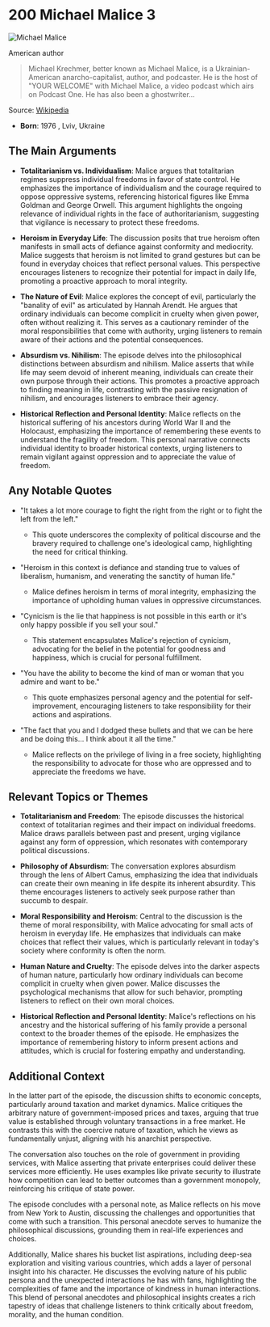 # 200 Michael Malice 3


![Michael Malice](https://encrypted-tbn0.gstatic.com/images?q=tbn:ANd9GcTm_GZS11mkiMOvcjkO6bRyKPYwyBBiVWPfd8w2Mog&s=0)

American author

> Michael Krechmer, better known as Michael Malice, is a Ukrainian-American anarcho-capitalist, author, and podcaster. He is the host of "YOUR WELCOME" with Michael Malice, a video podcast which airs on Podcast One. He has also been a ghostwriter...

Source: [Wikipedia](https://en.wikipedia.org/wiki/Michael_Malice)

- **Born**: 1976 , Lviv, Ukraine


## The Main Arguments

- **Totalitarianism vs. Individualism**: Malice argues that totalitarian regimes suppress individual freedoms in favor of state control. He emphasizes the importance of individualism and the courage required to oppose oppressive systems, referencing historical figures like Emma Goldman and George Orwell. This argument highlights the ongoing relevance of individual rights in the face of authoritarianism, suggesting that vigilance is necessary to protect these freedoms.

- **Heroism in Everyday Life**: The discussion posits that true heroism often manifests in small acts of defiance against conformity and mediocrity. Malice suggests that heroism is not limited to grand gestures but can be found in everyday choices that reflect personal values. This perspective encourages listeners to recognize their potential for impact in daily life, promoting a proactive approach to moral integrity.

- **The Nature of Evil**: Malice explores the concept of evil, particularly the "banality of evil" as articulated by Hannah Arendt. He argues that ordinary individuals can become complicit in cruelty when given power, often without realizing it. This serves as a cautionary reminder of the moral responsibilities that come with authority, urging listeners to remain aware of their actions and the potential consequences.

- **Absurdism vs. Nihilism**: The episode delves into the philosophical distinctions between absurdism and nihilism. Malice asserts that while life may seem devoid of inherent meaning, individuals can create their own purpose through their actions. This promotes a proactive approach to finding meaning in life, contrasting with the passive resignation of nihilism, and encourages listeners to embrace their agency.

- **Historical Reflection and Personal Identity**: Malice reflects on the historical suffering of his ancestors during World War II and the Holocaust, emphasizing the importance of remembering these events to understand the fragility of freedom. This personal narrative connects individual identity to broader historical contexts, urging listeners to remain vigilant against oppression and to appreciate the value of freedom.

## Any Notable Quotes

- "It takes a lot more courage to fight the right from the right or to fight the left from the left."
  - This quote underscores the complexity of political discourse and the bravery required to challenge one's ideological camp, highlighting the need for critical thinking.

- "Heroism in this context is defiance and standing true to values of liberalism, humanism, and venerating the sanctity of human life."
  - Malice defines heroism in terms of moral integrity, emphasizing the importance of upholding human values in oppressive circumstances.

- "Cynicism is the lie that happiness is not possible in this earth or it's only happy possible if you sell your soul."
  - This statement encapsulates Malice's rejection of cynicism, advocating for the belief in the potential for goodness and happiness, which is crucial for personal fulfillment.

- "You have the ability to become the kind of man or woman that you admire and want to be."
  - This quote emphasizes personal agency and the potential for self-improvement, encouraging listeners to take responsibility for their actions and aspirations.

- "The fact that you and I dodged these bullets and that we can be here and be doing this... I think about it all the time."
  - Malice reflects on the privilege of living in a free society, highlighting the responsibility to advocate for those who are oppressed and to appreciate the freedoms we have.

## Relevant Topics or Themes

- **Totalitarianism and Freedom**: The episode discusses the historical context of totalitarian regimes and their impact on individual freedoms. Malice draws parallels between past and present, urging vigilance against any form of oppression, which resonates with contemporary political discussions.

- **Philosophy of Absurdism**: The conversation explores absurdism through the lens of Albert Camus, emphasizing the idea that individuals can create their own meaning in life despite its inherent absurdity. This theme encourages listeners to actively seek purpose rather than succumb to despair.

- **Moral Responsibility and Heroism**: Central to the discussion is the theme of moral responsibility, with Malice advocating for small acts of heroism in everyday life. He emphasizes that individuals can make choices that reflect their values, which is particularly relevant in today's society where conformity is often the norm.

- **Human Nature and Cruelty**: The episode delves into the darker aspects of human nature, particularly how ordinary individuals can become complicit in cruelty when given power. Malice discusses the psychological mechanisms that allow for such behavior, prompting listeners to reflect on their own moral choices.

- **Historical Reflection and Personal Identity**: Malice's reflections on his ancestry and the historical suffering of his family provide a personal context to the broader themes of the episode. He emphasizes the importance of remembering history to inform present actions and attitudes, which is crucial for fostering empathy and understanding.

## Additional Context

In the latter part of the episode, the discussion shifts to economic concepts, particularly around taxation and market dynamics. Malice critiques the arbitrary nature of government-imposed prices and taxes, arguing that true value is established through voluntary transactions in a free market. He contrasts this with the coercive nature of taxation, which he views as fundamentally unjust, aligning with his anarchist perspective.

The conversation also touches on the role of government in providing services, with Malice asserting that private enterprises could deliver these services more efficiently. He uses examples like private security to illustrate how competition can lead to better outcomes than a government monopoly, reinforcing his critique of state power.

The episode concludes with a personal note, as Malice reflects on his move from New York to Austin, discussing the challenges and opportunities that come with such a transition. This personal anecdote serves to humanize the philosophical discussions, grounding them in real-life experiences and choices.

Additionally, Malice shares his bucket list aspirations, including deep-sea exploration and visiting various countries, which adds a layer of personal insight into his character. He discusses the evolving nature of his public persona and the unexpected interactions he has with fans, highlighting the complexities of fame and the importance of kindness in human interactions. This blend of personal anecdotes and philosophical insights creates a rich tapestry of ideas that challenge listeners to think critically about freedom, morality, and the human condition.